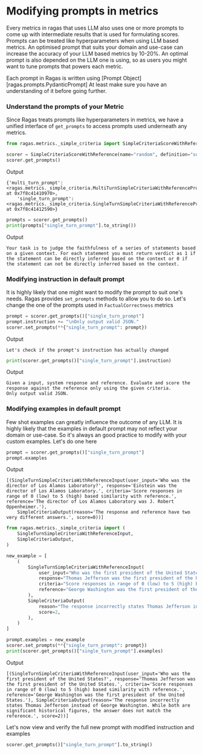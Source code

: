 # Modifying prompts in metrics

Every metrics in ragas that uses LLM also uses one or more prompts to come up with intermediate results that is used for formulating scores. Prompts can be treated like hyperparameters when using LLM based metrics. An optimised prompt that suits your domain and use-case can increase the accuracy of your LLM based metrics by 10-20%. An optimal prompt is also depended on the LLM one is using, so as users you might want to tune prompts that powers each metric.

Each prompt in Ragas is written using [Prompt Object][ragas.prompts.PydanticPrompt] At least make sure you have an understanding of it before going further.

### Understand the prompts of your Metric

Since Ragas treats prompts like hyperparameters in metrics, we have a unified interface of `get_prompts` to access prompts used underneath any metrics.


```python
from ragas.metrics._simple_criteria import SimpleCriteriaScoreWithReference

scorer = SimpleCriteriaScoreWithReference(name="random", definition="some definition")
scorer.get_prompts()
```
Output
```
{'multi_turn_prompt': <ragas.metrics._simple_criteria.MultiTurnSimpleCriteriaWithReferencePrompt at 0x7f8c41410970>,
    'single_turn_prompt': <ragas.metrics._simple_criteria.SingleTurnSimpleCriteriaWithReferencePrompt at 0x7f8c41412590>}
```



```python
prompts = scorer.get_prompts()
print(prompts["single_turn_prompt"].to_string())
```
Output
```
Your task is to judge the faithfulness of a series of statements based on a given context. For each statement you must return verdict as 1 if the statement can be directly inferred based on the context or 0 if the statement can not be directly inferred based on the context.
```

### Modifying instruction in default prompt
It is highly likely that one might want to modify the prompt to suit one's needs. Ragas provides `set_prompts` methods to allow you to do so. Let's change the one of the prompts used in `FactualCorrectness` metrics


```python
prompt = scorer.get_prompts()["single_turn_prompt"]
prompt.instruction += "\nOnly output valid JSON."
scorer.set_prompts(**{"single_turn_prompt": prompt})
```
Output
```
Let's check if the prompt's instruction has actually changed
```

```python
print(scorer.get_prompts()["single_turn_prompt"].instruction)
```
Output
```
Given a input, system response and reference. Evaluate and score the response against the reference only using the given criteria.
Only output valid JSON.
```

### Modifying examples in default prompt
Few shot examples can greatly influence the outcome of any LLM. It is highly likely that the examples in default prompt may not reflect your domain or use-case. So it's always an good practice to modify with your custom examples. Let's do one here


```python
prompt = scorer.get_prompts()["single_turn_prompt"]
prompt.examples
```

Output
```
[(SingleTurnSimpleCriteriaWithReferenceInput(user_input='Who was the director of Los Alamos Laboratory?', response='Einstein was the director of Los Alamos Laboratory.', criteria='Score responses in range of 0 (low) to 5 (high) based similarity with reference.', reference='The director of Los Alamos Laboratory was J. Robert Oppenheimer.'),
    SimpleCriteriaOutput(reason='The response and reference have two very different answers.', score=0))]
```



```python
from ragas.metrics._simple_criteria import (
    SingleTurnSimpleCriteriaWithReferenceInput,
    SimpleCriteriaOutput,
)

new_example = [
    (
        SingleTurnSimpleCriteriaWithReferenceInput(
            user_input="Who was the first president of the United States?",
            response="Thomas Jefferson was the first president of the United States.",
            criteria="Score responses in range of 0 (low) to 5 (high) based similarity with reference.",
            reference="George Washington was the first president of the United States.",
        ),
        SimpleCriteriaOutput(
            reason="The response incorrectly states Thomas Jefferson instead of George Washington. While both are significant historical figures, the answer does not match the reference.",
            score=2,
        ),
    )
]

prompt.examples = new_example
scorer.set_prompts(**{"single_turn_prompt": prompt})
print(scorer.get_prompts()["single_turn_prompt"].examples)
```

Output
```
[(SingleTurnSimpleCriteriaWithReferenceInput(user_input='Who was the first president of the United States?', response='Thomas Jefferson was the first president of the United States.', criteria='Score responses in range of 0 (low) to 5 (high) based similarity with reference.', reference='George Washington was the first president of the United States.'), SimpleCriteriaOutput(reason='The response incorrectly states Thomas Jefferson instead of George Washington. While both are significant historical figures, the answer does not match the reference.', score=2))]
```

Let's now view and verify the full new prompt with modified instruction and examples


```python
scorer.get_prompts()["single_turn_prompt"].to_string()
```
